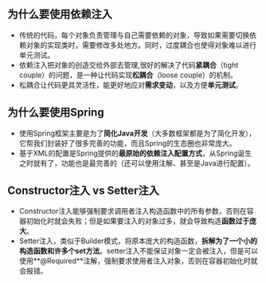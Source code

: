 ## 为什么要使用依赖注入
* 传统的代码，每个对象负责管理与自己需要依赖的对象，导致如果需要切换依赖对象的实现类时，需要修改多处地方。同时，过度耦合也使得对象难以进行单元测试。
* 依赖注入把对象的创造交给外部去管理,很好的解决了代码**紧耦合**（tight couple）的问题，是一种让代码实现**松耦合**（loose couple）的机制。
* 松耦合让代码更具灵活性，能更好地应对**需求变动**，以及方便**单元测试**。


## 为什么要使用Spring
* 使用Spring框架主要是为了**简化Java开发**（大多数框架都是为了简化开发），它帮我们封装好了很多完善的功能，而且Spring的生态圈也非常庞大。
* 基于XML的配置是Spring提供的**最原始的依赖注入配置方式**，从Spring诞生之时就有了，功能也是最完善的（还可以使用注解、甚至是Java进行配置）。

## Constructor注入 vs Setter注入
* Constructor注入能够强制要求调用者注入构造函数中的所有参数，否则在容器初始化时就会失败；但是如果要注入的对象过多，就会导致构造**函数过于庞大**。
* Setter注入，类似于Builder模式，将原本庞大的构造函数，**拆解为了一个小的构造函数和许多个set方法**。setter注入不能保证对象一定会被注入，但是可以使用**@Required**注解，强制要求使用者注入对象，否则在容器初始化时就会报错。
